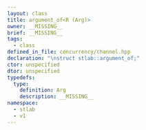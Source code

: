 ```yaml
---
layout: class
title: argument_of<R (Arg)>
owner: __MISSING__
brief: __MISSING__
tags:
  - class
defined_in_file: concurrency/channel.hpp
declaration: "\nstruct stlab::argument_of;"
ctor: unspecified
dtor: unspecified
typedefs:
  type:
    definition: Arg
    description: __MISSING__
namespace:
  - stlab
  - v1
---
```

